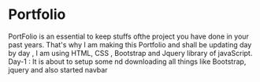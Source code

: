 # Portfolio
PortFolio is an essential to keep stuffs ofthe project you have done in your past years.
That's why I am making this Portfolio and shall be updating day by day , I am using HTML, CSS , Bootstrap and Jquery library of javaScript.
Day-1 : It is about to setup some nd downloading all things like Bootstrap, jquery and also started navbar
